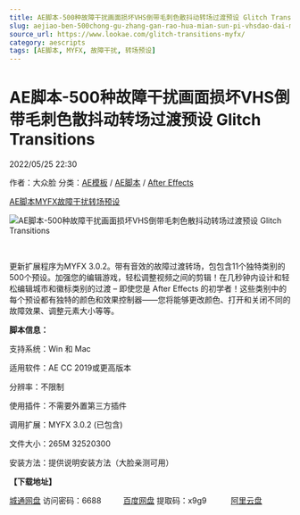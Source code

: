 ```yaml
---
title: AE脚本-500种故障干扰画面损坏VHS倒带毛刺色散抖动转场过渡预设 Glitch Transitions
slug: aejiao-ben-500chong-gu-zhang-gan-rao-hua-mian-sun-pi-vhsdao-dai-mao-ci-se-san-dou-dong-zhuan-chang-guo-du-yu-she-glitch-transitions
source_url: https://www.lookae.com/glitch-transitions-myfx/
category: aescripts
tags: [AE脚本, MYFX, 故障干扰, 转场预设]
---
```

# AE脚本-500种故障干扰画面损坏VHS倒带毛刺色散抖动转场过渡预设 Glitch Transitions

2022/05/25 22:30

作者：大众脸
分类：[AE模板](https://www.lookae.com/after-effects/other-after-effects/) / [AE脚本](https://www.lookae.com/after-effects/aescripts/) / [After Effects](https://www.lookae.com/after-effects/)

[AE脚本](https://www.lookae.com/tag/ae%e8%84%9a%e6%9c%ac/)[MYFX](https://www.lookae.com/tag/myfx/)[故障干扰](https://www.lookae.com/tag/%e6%95%85%e9%9a%9c%e5%b9%b2%e6%89%b0/)[转场预设](https://www.lookae.com/tag/%e8%bd%ac%e5%9c%ba%e9%a2%84%e8%ae%be/)

![AE脚本-500种故障干扰画面损坏VHS倒带毛刺色散抖动转场过渡预设 Glitch Transitions](https://www.lookae.com/wp-content/uploads/2021/08/Glitch-Transitions.jpg "AE脚本-500种故障干扰画面损坏VHS倒带毛刺色散抖动转场过渡预设 Glitch Transitions-LookAE.com")

[﻿﻿﻿](https://cloud.video.taobao.com//play/u/705956171/p/1/e/6/t/1/324499459287.mp4)

更新扩展程序为MYFX 3.0.2。带有音效的故障过渡转场，包包含11个独特类别的500个预设。加强您的编辑游戏，轻松调整视频之间的剪辑！在几秒钟内设计和轻松编辑城市和徽标类别的过渡 – 即使您是 After Effects 的初学者！这些类别中的每个预设都有独特的颜色和效果控制器——您将能够更改颜色、打开和关闭不同的故障效果、调整元素大小等等。

**脚本信息：**

支持系统：Win 和 Mac

适用软件：AE CC 2019或更高版本

分辨率：不限制

使用插件：不需要外置第三方插件

调用扩展：MYFX 3.0.2 (已包含)

文件大小：265M 32520300

安装方法：提供说明安装方法（大脸亲测可用）

**【下载地址】**

[城通网盘](https://url70.ctfile.com/f/2827370-584363291-1a385b?p=4431) 访问密码：6688          [百度网盘](https://pan.baidu.com/s/1-BeI0uVzVsHmjKrHDkJEkQ?pwd=x9g9) 提取码：x9g9           [阿里云盘](https://www.aliyundrive.com/s/yL7MfWuZo2a)
